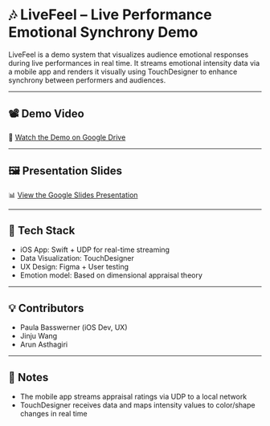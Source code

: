 # 🎶 LiveFeel – Live Performance Emotional Synchrony Demo

LiveFeel is a demo system that visualizes audience emotional responses during live performances in real time. It streams emotional intensity data via a mobile app and renders it visually using TouchDesigner to enhance synchrony between performers and audiences.

---
## 📽️ Demo Video

🎥 [Watch the Demo on Google Drive](https://drive.google.com/file/d/1BZu-OeAn8KMWSIRsTtF8JNkD97Yl97E-/view?usp=sharing)

---

## 🖼️ Presentation Slides

📊 [View the Google Slides Presentation](https://docs.google.com/presentation/d/16oaQyTHS0l7Gc6x26TAGTm7QqnUzbtkgo_8m58yyCOU/edit?usp=sharing)

---

## 🔧 Tech Stack

- iOS App: Swift + UDP for real-time streaming
- Data Visualization: TouchDesigner
- UX Design: Figma + User testing
- Emotion model: Based on dimensional appraisal theory

---

## 💡 Contributors

- Paula Basswerner (iOS Dev, UX)
- Jinju Wang
- Arun Asthagiri

---

## 📝 Notes

- The mobile app streams appraisal ratings via UDP to a local network
- TouchDesigner receives data and maps intensity values to color/shape changes in real time
